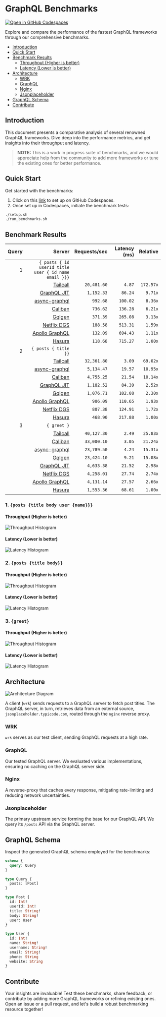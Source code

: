 # GraphQL Benchmarks <!-- omit from toc -->

[![Open in GitHub Codespaces](https://github.com/codespaces/badge.svg)](https://codespaces.new/tailcallhq/graphql-benchmarks)

Explore and compare the performance of the fastest GraphQL frameworks through our comprehensive benchmarks.

- [Introduction](#introduction)
- [Quick Start](#quick-start)
- [Benchmark Results](#benchmark-results)
  - [Throughput (Higher is better)](#throughput-higher-is-better)
  - [Latency (Lower is better)](#latency-lower-is-better)
- [Architecture](#architecture)
  - [WRK](#wrk)
  - [GraphQL](#graphql)
  - [Nginx](#nginx)
  - [Jsonplaceholder](#jsonplaceholder)
- [GraphQL Schema](#graphql-schema)
- [Contribute](#contribute)

[Tailcall]: https://github.com/tailcallhq/tailcall
[Gqlgen]: https://github.com/99designs/gqlgen
[Apollo GraphQL]: https://github.com/apollographql/apollo-server
[Netflix DGS]: https://github.com/netflix/dgs-framework
[Caliban]: https://github.com/ghostdogpr/caliban
[async-graphql]: https://github.com/async-graphql/async-graphql
[Hasura]: https://github.com/hasura/graphql-engine
[GraphQL JIT]: https://github.com/zalando-incubator/graphql-jit

## Introduction

This document presents a comparative analysis of several renowned GraphQL frameworks. Dive deep into the performance metrics, and get insights into their throughput and latency.

> **NOTE:** This is a work in progress suite of benchmarks, and we would appreciate help from the community to add more frameworks or tune the existing ones for better performance.

## Quick Start

Get started with the benchmarks:

1. Click on this [link](https://codespaces.new/tailcallhq/graphql-benchmarks) to set up on GitHub Codespaces.
2. Once set up in Codespaces, initiate the benchmark tests:

```bash
./setup.sh
./run_benchmarks.sh
```

## Benchmark Results

<!-- PERFORMANCE_RESULTS_START -->

| Query | Server | Requests/sec | Latency (ms) | Relative |
|-------:|--------:|--------------:|--------------:|---------:|
| 1 | `{ posts { id userId title user { id name email }}}` |
|| [Tailcall] | `20,481.60` | `4.87` | `172.57x` |
|| [GraphQL JIT] | `1,152.33` | `86.24` | `9.71x` |
|| [async-graphql] | `992.68` | `100.02` | `8.36x` |
|| [Caliban] | `736.62` | `136.28` | `6.21x` |
|| [Gqlgen] | `371.39` | `265.08` | `3.13x` |
|| [Netflix DGS] | `188.58` | `513.31` | `1.59x` |
|| [Apollo GraphQL] | `132.09` | `694.43` | `1.11x` |
|| [Hasura] | `118.68` | `715.27` | `1.00x` |
| 2 | `{ posts { title }}` |
|| [Tailcall] | `32,361.80` | `3.09` | `69.02x` |
|| [async-graphql] | `5,134.47` | `19.57` | `10.95x` |
|| [Caliban] | `4,755.25` | `21.54` | `10.14x` |
|| [GraphQL JIT] | `1,182.52` | `84.39` | `2.52x` |
|| [Gqlgen] | `1,076.71` | `102.08` | `2.30x` |
|| [Apollo GraphQL] | `906.09` | `110.65` | `1.93x` |
|| [Netflix DGS] | `807.38` | `124.91` | `1.72x` |
|| [Hasura] | `468.90` | `217.88` | `1.00x` |
| 3 | `{ greet }` |
|| [Tailcall] | `40,127.30` | `2.49` | `25.83x` |
|| [Caliban] | `33,000.10` | `3.05` | `21.24x` |
|| [async-graphql] | `23,789.50` | `4.24` | `15.31x` |
|| [Gqlgen] | `23,424.10` | `9.21` | `15.08x` |
|| [GraphQL JIT] | `4,633.38` | `21.52` | `2.98x` |
|| [Netflix DGS] | `4,258.01` | `27.74` | `2.74x` |
|| [Apollo GraphQL] | `4,131.14` | `27.57` | `2.66x` |
|| [Hasura] | `1,553.36` | `68.61` | `1.00x` |

<!-- PERFORMANCE_RESULTS_END -->



### 1. `{posts {title body user {name}}}`
#### Throughput (Higher is better)

![Throughput Histogram](assets/req_sec_histogram1.png)

#### Latency (Lower is better)

![Latency Histogram](assets/latency_histogram1.png)

### 2. `{posts {title body}}`
#### Throughput (Higher is better)

![Throughput Histogram](assets/req_sec_histogram2.png)

#### Latency (Lower is better)

![Latency Histogram](assets/latency_histogram2.png)

### 3. `{greet}`
#### Throughput (Higher is better)

![Throughput Histogram](assets/req_sec_histogram3.png)

#### Latency (Lower is better)

![Latency Histogram](assets/latency_histogram3.png)

## Architecture

![Architecture Diagram](assets/architecture.png)

A client (`wrk`) sends requests to a GraphQL server to fetch post titles. The GraphQL server, in turn, retrieves data from an external source, `jsonplaceholder.typicode.com`, routed through the `nginx` reverse proxy.

### WRK

`wrk` serves as our test client, sending GraphQL requests at a high rate.

### GraphQL

Our tested GraphQL server. We evaluated various implementations, ensuring no caching on the GraphQL server side.

### Nginx

A reverse-proxy that caches every response, mitigating rate-limiting and reducing network uncertainties.

### Jsonplaceholder

The primary upstream service forming the base for our GraphQL API. We query its `/posts` API via the GraphQL server.

## GraphQL Schema

Inspect the generated GraphQL schema employed for the benchmarks:

```graphql
schema {
  query: Query
}

type Query {
  posts: [Post]
}

type Post {
  id: Int!
  userId: Int!
  title: String!
  body: String!
  user: User
}

type User {
  id: Int!
  name: String!
  username: String!
  email: String!
  phone: String
  website: String
}
```

## Contribute

Your insights are invaluable! Test these benchmarks, share feedback, or contribute by adding more GraphQL frameworks or refining existing ones. Open an issue or a pull request, and let's build a robust benchmarking resource together!
